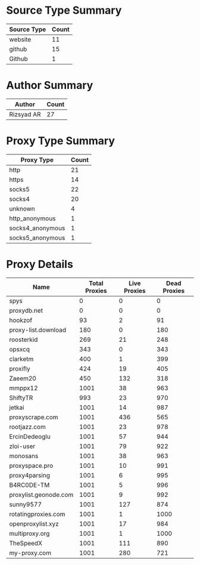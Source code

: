 # Source Type Summary

| Source Type | Count |
|-------------|-------|
| website | 11 |
| github | 15 |
| Github | 1 |


# Author Summary

| Author | Count |
|--------|-------|
| Rizsyad AR | 27 |


# Proxy Type Summary

| Proxy Type | Count |
|------------|-------|
| http | 21 |
| https | 14 |
| socks5 | 22 |
| socks4 | 20 |
| unknown | 4 |
| http_anonymous | 1 |
| socks4_anonymous | 1 |
| socks5_anonymous | 1 |


# Proxy Details

| Name | Total Proxies | Live Proxies | Dead Proxies |
|------|---------------|--------------|---------------|
| spys | 0 | 0 | 0 |
| proxydb.net | 0 | 0 | 0 |
| hookzof | 93 | 2 | 91 |
| proxy-list.download | 180 | 0 | 180 |
| roosterkid | 269 | 21 | 248 |
| opsxcq | 343 | 0 | 343 |
| clarketm | 400 | 1 | 399 |
| proxifly | 424 | 19 | 405 |
| Zaeem20 | 450 | 132 | 318 |
| mmppx12 | 1001 | 38 | 963 |
| ShiftyTR | 993 | 23 | 970 |
| jetkai | 1001 | 14 | 987 |
| proxyscrape.com | 1001 | 436 | 565 |
| rootjazz.com | 1001 | 23 | 978 |
| ErcinDedeoglu | 1001 | 57 | 944 |
| zloi-user | 1001 | 79 | 922 |
| monosans | 1001 | 38 | 963 |
| proxyspace.pro | 1001 | 10 | 991 |
| proxy4parsing | 1001 | 6 | 995 |
| B4RC0DE-TM | 1001 | 5 | 996 |
| proxylist.geonode.com | 1001 | 9 | 992 |
| sunny9577 | 1001 | 127 | 874 |
| rotatingproxies.com | 1001 | 1 | 1000 |
| openproxylist.xyz | 1001 | 17 | 984 |
| multiproxy.org | 1001 | 1 | 1000 |
| TheSpeedX | 1001 | 111 | 890 |
| my-proxy.com | 1001 | 280 | 721 |
